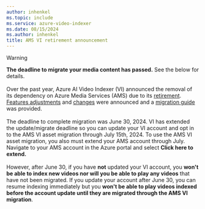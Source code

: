```yaml
---
author: inhenkel
ms.topic: include 
ms.service: azure-video-indexer
ms.date: 08/15/2024
ms.author: inhenkel
title: AMS VI retirement announcement
---
```


> [!WARNING]
> **The deadline to migrate your media content has passed.** See the below for details.<br/><br/>
> Over the past year, Azure AI Video Indexer (VI) announced the removal of its dependency on Azure Media Services (AMS) due to its [retirement](https://aka.ms/ams-retirement). [Features adjustments](https://azure.microsoft.com/updates/videoindexer-2/) and [changes](../retirement/azure-video-indexer-azure-media-services-retirement-announcement.md) were announced and a [migration guide](../retirement/azure-video-indexer-ams-retirement-guide.md) was provided.<br/><br/>
> The deadline to complete migration was June 30, 2024. VI has extended the update/migrate deadline so you can update your VI account and opt in to the AMS VI asset migration through July 15th, 2024. To use the AMS VI asset migration, you also must extend your AMS account through July. Navigate to your AMS account in the Azure portal and select **Click here to extend.**<br/><br/>
> However, after June 30, if you have **not** updated your VI account, you **won't be able to index new videos nor will you be able to play any videos** that have not been migrated. If you update your account after June 30, you can resume indexing immediately but you **won't be able to play videos indexed before the account update until they are migrated through the AMS VI migration**.